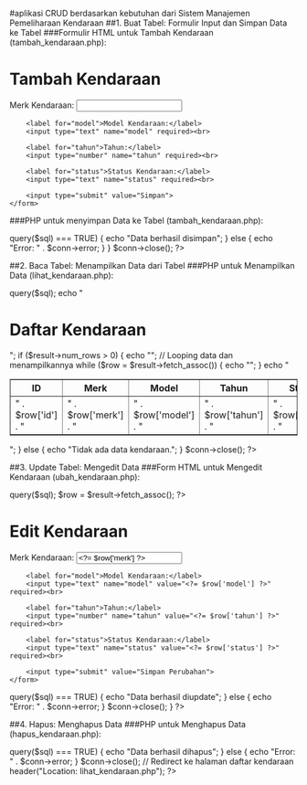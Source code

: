 #aplikasi CRUD berdasarkan kebutuhan dari Sistem Manajemen Pemeliharaan Kendaraan
##1. Buat Tabel: Formulir Input dan Simpan Data ke Tabel
###Formulir HTML untuk Tambah Kendaraan (tambah_kendaraan.php):
<!DOCTYPE html>
<html lang="id">
<head>
    <meta charset="UTF-8">
    <meta name="viewport" content="width=device-width, initial-scale=1.0">
    <title>Tambah Kendaraan</title>
</head>
<body>
    <h1>Tambah Kendaraan</h1>
    <form action="tambah_kendaraan.php" method="POST">
        <label for="merk">Merk Kendaraan:</label>
        <input type="text" name="merk" required><br>

        <label for="model">Model Kendaraan:</label>
        <input type="text" name="model" required><br>

        <label for="tahun">Tahun:</label>
        <input type="number" name="tahun" required><br>

        <label for="status">Status Kendaraan:</label>
        <input type="text" name="status" required><br>

        <input type="submit" value="Simpan">
    </form>
</body>
</html>

###PHP untuk menyimpan Data ke Tabel (tambah_kendaraan.php):
<?php
// Koneksi ke database
$conn = new mysqli('localhost', 'root', '', 'pemeliharaan_kendaraan');

if ($_SERVER['REQUEST_METHOD'] == 'POST') {
    $merk = $_POST['merk'];
    $model = $_POST['model'];
    $tahun = $_POST['tahun'];
    $status = $_POST['status'];

    // SQL Query untuk menyimpan data
    $sql = "INSERT INTO kendaraan (merk, model, tahun, status) VALUES ('$merk', '$model', '$tahun', '$status')";

    if ($conn->query($sql) === TRUE) {
        echo "Data berhasil disimpan";
    } else {
        echo "Error: " . $conn->error;
    }
}

$conn->close();
?>

##2. Baca Tabel: Menampilkan Data dari Tabel
###PHP untuk Menampilkan Data (lihat_kendaraan.php):
<?php
// Koneksi ke database
$conn = new mysqli('localhost', 'root', '', 'pemeliharaan_kendaraan');

// SQL Query untuk mengambil data kendaraan
$sql = "SELECT * FROM kendaraan";
$result = $conn->query($sql);

echo "<h1>Daftar Kendaraan</h1>";
if ($result->num_rows > 0) {
    echo "<table border='1'>
            <tr>
                <th>ID</th>
                <th>Merk</th>
                <th>Model</th>
                <th>Tahun</th>
                <th>Status</th>
                <th>Aksi</th>
            </tr>";
    // Looping data dan menampilkannya
    while ($row = $result->fetch_assoc()) {
        echo "<tr>
                <td>" . $row['id'] . "</td>
                <td>" . $row['merk'] . "</td>
                <td>" . $row['model'] . "</td>
                <td>" . $row['tahun'] . "</td>
                <td>" . $row['status'] . "</td>
                <td>
                    <a href='ubah_kendaraan.php?id=" . $row['id'] . "'>Edit</a>
                    <a href='hapus_kendaraan.php?id=" . $row['id'] . "'>Hapus</a>
                </td>
            </tr>";
    }
    echo "</table>";
} else {
    echo "Tidak ada data kendaraan.";
}

$conn->close();
?>

##3. Update Tabel: Mengedit Data
###Form HTML untuk Mengedit Kendaraan (ubah_kendaraan.php):
<?php
// Koneksi ke database
$conn = new mysqli('localhost', 'root', '', 'pemeliharaan_kendaraan');

$id = $_GET['id'];
$sql = "SELECT * FROM kendaraan WHERE id=$id";
$result = $conn->query($sql);
$row = $result->fetch_assoc();
?>

<!DOCTYPE html>
<html lang="id">
<head>
    <meta charset="UTF-8">
    <meta name="viewport" content="width=device-width, initial-scale=1.0">
    <title>Edit Kendaraan</title>
</head>
<body>
    <h1>Edit Kendaraan</h1>
    <form action="ubah_kendaraan.php?id=<?= $id ?>" method="POST">
        <label for="merk">Merk Kendaraan:</label>
        <input type="text" name="merk" value="<?= $row['merk'] ?>" required><br>

        <label for="model">Model Kendaraan:</label>
        <input type="text" name="model" value="<?= $row['model'] ?>" required><br>

        <label for="tahun">Tahun:</label>
        <input type="number" name="tahun" value="<?= $row['tahun'] ?>" required><br>

        <label for="status">Status Kendaraan:</label>
        <input type="text" name="status" value="<?= $row['status'] ?>" required><br>

        <input type="submit" value="Simpan Perubahan">
    </form>
</body>
</html>

<?php
if ($_SERVER['REQUEST_METHOD'] == 'POST') {
    $merk = $_POST['merk'];
    $model = $_POST['model'];
    $tahun = $_POST['tahun'];
    $status = $_POST['status'];

    // SQL Query untuk update data
    $sql = "UPDATE kendaraan SET merk='$merk', model='$model', tahun='$tahun', status='$status' WHERE id=$id";

    if ($conn->query($sql) === TRUE) {
        echo "Data berhasil diupdate";
    } else {
        echo "Error: " . $conn->error;
    }

    $conn->close();
}
?>

##4. Hapus: Menghapus Data
###PHP untuk Menghapus Data (hapus_kendaraan.php):
<?php
// Koneksi ke database
$conn = new mysqli('localhost', 'root', '', 'pemeliharaan_kendaraan');

$id = $_GET['id'];

// SQL Query untuk menghapus data
$sql = "DELETE FROM kendaraan WHERE id=$id";

if ($conn->query($sql) === TRUE) {
    echo "Data berhasil dihapus";
} else {
    echo "Error: " . $conn->error;
}

$conn->close();

// Redirect ke halaman daftar kendaraan
header("Location: lihat_kendaraan.php");
?>

